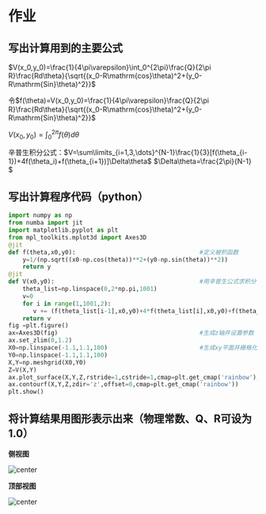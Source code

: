 # 作业

## 写出计算用到的主要公式

$V(x_0,y_0)=\frac{1}{4\pi\varepsilon}\int_0^{2\pi}\frac{Q}{2\pi R}\frac{Rd\theta}{\sqrt{(x_0-R\mathrm{cos}\theta)^2+(y_0-R\mathrm{Sin}\theta)^2}}$

令$f(\theta)=V(x_0,y_0)=\frac{1}{4\pi\varepsilon}\frac{Q}{2\pi R}\frac{Rd\theta}{\sqrt{(x_0-R\mathrm{cos}\theta)^2+(y_0-R\mathrm{Sin}\theta)^2}}$

$V(x_0,y_0)=\int_0^{2\pi}f(\theta)d\theta$

辛普生积分公式：$V=\sum\limits_{i=1,3,\dots}^{N-1}\frac{1}{3}[f(\theta_{i-1})+4f(\theta_i)+f(\theta_{i+1})]\Delta\theta$ $\Delta\theta=\frac{2\pi}{N-1} $

## 写出计算程序代码（python）

```python
import numpy as np
from numba import jit
import matplotlib.pyplot as plt
from mpl_toolkits.mplot3d import Axes3D
@jit
def f(theta,x0,y0):                                   #定义被积函数
    y=1/(np.sqrt((x0-np.cos(theta))**2+(y0-np.sin(theta))**2))
    return y
@jit
def V(x0,y0):                                         #用辛普生公式求积分
    theta_list=np.linspace(0,2*np.pi,1001)
    v=0
    for i in range(1,1001,2):
       v += (f(theta_list[i-1],x0,y0)+4*f(theta_list[i],x0,y0)+f(theta_list[i+1],x0,y0))/(3*1000) 
    return v
fig =plt.figure()
ax=Axes3D(fig)                                        #生成z轴并设置参数
ax.set_zlim(0,1.2)
X0=np.linspace(-1.1,1.1,100)                          #生成xy平面并栅格化
Y0=np.linspace(-1.1,1.1,100)
X,Y=np.meshgrid(X0,Y0)
Z=V(X,Y)
ax.plot_surface(X,Y,Z,rstride=1,cstride=1,cmap=plt.get_cmap('rainbow'),vmax=2)                                                #绘制二维曲面图
ax.contourf(X,Y,Z,zdir='z',offset=0,cmap=plt.get_cmap('rainbow'))                                                             #绘制等高线投影
plt.show()
```

## 将计算结果用图形表示出来（物理常数、Q、R可设为1.0）

**侧视图**

![center](C:\Users\dell\OneDrive\Documents\计算物理\求根、积分、矩阵求解\figure_1.png)



**顶部视图**

![center](C:\Users\dell\OneDrive\Documents\计算物理\求根、积分、矩阵求解\figure_1-1.png)

